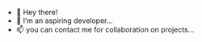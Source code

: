 - 👋 Hey there!
- 👀 I’m an aspiring developer...
- 📫 you can contact me for collaboration on projects...

<!---
gsplendor/gsplendor is a ✨ special ✨ repository because its `README.md` (this file) appears on your GitHub profile.
You can click the Preview link to take a look at your changes.
--->
